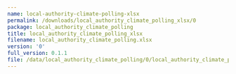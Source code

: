 ```yaml
---
name: local-authority-climate-polling-xlsx
permalink: /downloads/local_authority_climate_polling_xlsx/0
package: local_authority_climate_polling
title: local_authority_climate_polling_xlsx
filename: local_authority_climate_polling.xlsx
version: '0'
full_version: 0.1.1
file: /data/local_authority_climate_polling/0/local_authority_climate_polling.xlsx
---
```

